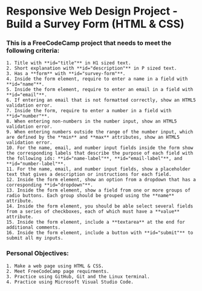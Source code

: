# Responsive Web Design Project - Build a Survey Form (HTML & CSS)

### This is a FreeCodeCamp project that needs to meet the following criteria:
    1. Title with **id="title"** in H1 sized text.
    2. Short explanation with **id="description"** in P sized text.
    3. Has a **form** with **id="survey-form"**.
    4. Inside the form element, require to enter a name in a field with **id="name"**.
    5. Inside the form element, require to enter an email in a field with **id="email"**.
    6. If entering an email that is not formatted correctly, show an HTML5 validation error.
    7. Inside the form, require to enter a number in a field with **id="number"**.
    8. When entering non-numbers in the number input, show an HTML5 validation error.
    9. When entering numbers outside the range of the number input, which are defined by the **min** and **max** attributes, show an HTML5 validation error.
    10. For the name, email, and number input fields inside the form show the corresponding labels that describe the purpose of each field with the following ids: **id="name-label"**, **id="email-label"**, and **id="number-label"**.
    11. For the name, email, and number input fields, show a placeholder text that gives a description or instructions for each field.
    12. Inside the form element, show an option from a dropdown that has a corresponding **id="dropdown"**.
    13. Inside the form element, show a field from one or more groups of radio buttons. Each group should be grouped using the **name** attribute.
    14. Inside the form element, you should be able select several fields from a series of checkboxes, each of which must have a **value** attribute.
    15. Inside the form element, include a **textarea** at the end for additional comments.
    16. Inside the form element, include a button with **id="submit"** to submit all my inputs.

### Personal Objectives:     
    1. Make a web page using HTML & CSS.
    2. Meet FreeCodeCamp page requirments.
    3. Practice using GitHub, Git and the Linux terminal.
    4. Practice using Microsoft Visual Studio Code.
    